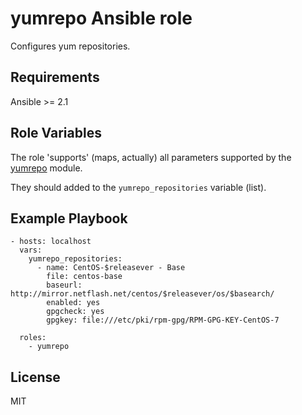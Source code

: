 yumrepo Ansible role
====================

Configures yum repositories.

Requirements
------------

Ansible >= 2.1

Role Variables
--------------

The role 'supports' (maps, actually) all parameters supported by the [yumrepo](http://docs.ansible.com/ansible/yumrepo_module.html) module.

They should added to the `yumrepo_repositories` variable (list).

Example Playbook
----------------


    - hosts: localhost
      vars:
        yumrepo_repositories:
          - name: CentOS-$releasever - Base
            file: centos-base
            baseurl: http://mirror.netflash.net/centos/$releasever/os/$basearch/
            enabled: yes
            gpgcheck: yes
            gpgkey: file:///etc/pki/rpm-gpg/RPM-GPG-KEY-CentOS-7

      roles:
        - yumrepo


License
-------

MIT
